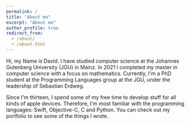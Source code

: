 ```yaml
---
permalink: /
title: "About me"
excerpt: "About me"
author_profile: true
redirect_from: 
  - /about/
  - /about.html
---
```


Hi, my Name is David. I have studied computer science at the Johannes Gutenberg University (JGU) in Mainz. In 2021 I completed my master in computer science with a focus on mathematics. Currently, I'm a PhD student at the Programming Languages group at the JGU, under the leadership of Sebastian Erdweg.

Since I'm thirteen, I spend some of my free time to develop stuff for all kinds of apple devices. Therefore, I'm most familiar with the programming languages: Swift, Objective-C, C and Python. You can check out my portfolio to see some of the things I wrote.